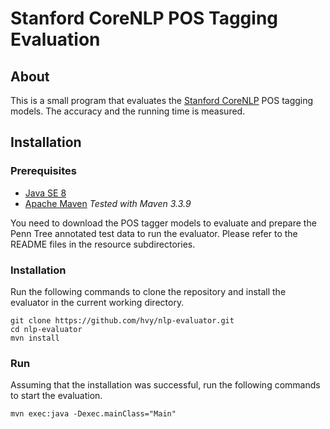 # Stanford CoreNLP POS Tagging Evaluation

## About
This is a small program that evaluates the [Stanford CoreNLP](http://stanfordnlp.github.io/CoreNLP/index.html) POS tagging models. The accuracy and the running time is measured.

## Installation
### Prerequisites
* [Java SE 8](http://www.oracle.com/technetwork/java/javase/downloads/jdk8-downloads-2133151.html)
* [Apache Maven](https://maven.apache.org) *Tested with Maven 3.3.9*

You need to download the POS tagger models to evaluate and prepare the Penn Tree annotated test data to run the evaluator. Please refer to the README files in the resource subdirectories.

### Installation
Run the following commands to clone the repository and install the evaluator in the current working directory.

```
git clone https://github.com/hvy/nlp-evaluator.git
cd nlp-evaluator
mvn install
```

### Run
Assuming that the installation was successful, run the following commands to start the evaluation.

```
mvn exec:java -Dexec.mainClass="Main"
```

